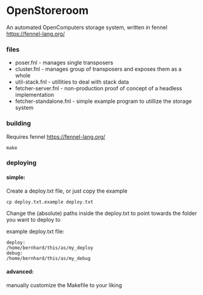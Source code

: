 # OpenStoreroom

An automated OpenComputers storage system, written in fennel https://fennel-lang.org/

### files

- poser.fnl - manages single transposers
- cluster.fnl - manages group of transposers and exposes them as a whole
- util-stack.fnl - utillities to deal with stack data
- fetcher-server.fnl - non-production proof of concept of a headless implementation
- fetcher-standalone.fnl - simple example program to utillize the storage system

### building

Requires fennel https://fennel-lang.org/

`make`

### deploying

#### simple:

Create a deploy.txt file, or just copy the example

`cp deploy.txt.example deploy.txt`

Change the (absolute) paths inside the deploy.txt to point towards the folder you want to deploy to

example deploy.txt file:

```
deploy:
/home/bernhard/this/as/my_deploy
debug:
/home/bernhard/this/as/my_debug
```

#### advanced:
manually customize the Makefile to your liking
